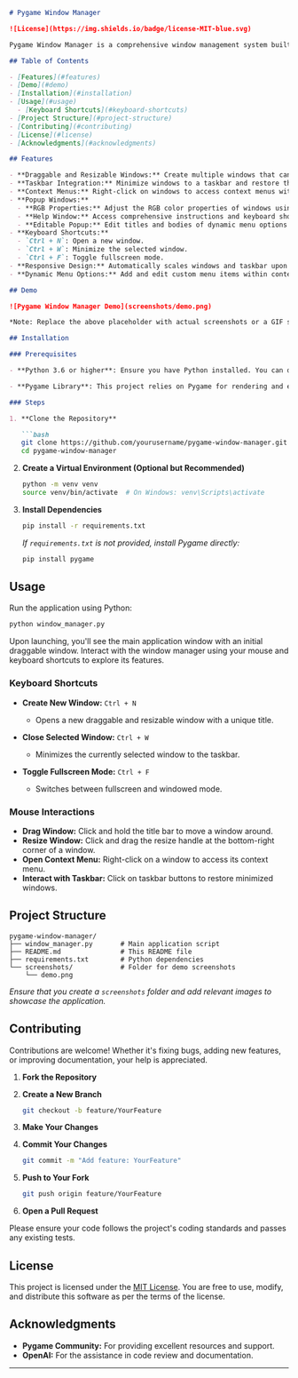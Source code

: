 ```markdown
# Pygame Window Manager

![License](https://img.shields.io/badge/license-MIT-blue.svg)

Pygame Window Manager is a comprehensive window management system built using Pygame. It emulates desktop environment functionalities, allowing users to create, manage, and interact with multiple draggable and resizable windows within a Pygame application. The system includes a taskbar for minimized windows, context menus with both static and dynamic options, and various popup windows for enhanced user interactions.

## Table of Contents

- [Features](#features)
- [Demo](#demo)
- [Installation](#installation)
- [Usage](#usage)
  - [Keyboard Shortcuts](#keyboard-shortcuts)
- [Project Structure](#project-structure)
- [Contributing](#contributing)
- [License](#license)
- [Acknowledgments](#acknowledgments)

## Features

- **Draggable and Resizable Windows:** Create multiple windows that can be moved around and resized dynamically.
- **Taskbar Integration:** Minimize windows to a taskbar and restore them with a single click.
- **Context Menus:** Right-click on windows to access context menus with static options like "RGB" and "Help," as well as dynamically generated options.
- **Popup Windows:**
  - **RGB Properties:** Adjust the RGB color properties of windows using interactive sliders.
  - **Help Window:** Access comprehensive instructions and keyboard shortcuts.
  - **Editable Popup:** Edit titles and bodies of dynamic menu options with text wrapping and manual line breaks.
- **Keyboard Shortcuts:**
  - `Ctrl + N`: Open a new window.
  - `Ctrl + W`: Minimize the selected window.
  - `Ctrl + F`: Toggle fullscreen mode.
- **Responsive Design:** Automatically scales windows and taskbar upon resizing the main application window.
- **Dynamic Menu Options:** Add and edit custom menu items within context menus, complete with pagination for extensive lists.

## Demo

![Pygame Window Manager Demo](screenshots/demo.png)

*Note: Replace the above placeholder with actual screenshots or a GIF showcasing the application.*

## Installation

### Prerequisites

- **Python 3.6 or higher**: Ensure you have Python installed. You can download it from [Python's official website](https://www.python.org/downloads/).

- **Pygame Library**: This project relies on Pygame for rendering and event handling.

### Steps

1. **Clone the Repository**

   ```bash
   git clone https://github.com/yourusername/pygame-window-manager.git
   cd pygame-window-manager
   ```

2. **Create a Virtual Environment (Optional but Recommended)**

   ```bash
   python -m venv venv
   source venv/bin/activate  # On Windows: venv\Scripts\activate
   ```

3. **Install Dependencies**

   ```bash
   pip install -r requirements.txt
   ```

   *If `requirements.txt` is not provided, install Pygame directly:*

   ```bash
   pip install pygame
   ```

## Usage

Run the application using Python:

```bash
python window_manager.py
```

Upon launching, you'll see the main application window with an initial draggable window. Interact with the window manager using your mouse and keyboard shortcuts to explore its features.

### Keyboard Shortcuts

- **Create New Window:** `Ctrl + N`
  - Opens a new draggable and resizable window with a unique title.
  
- **Close Selected Window:** `Ctrl + W`
  - Minimizes the currently selected window to the taskbar.
  
- **Toggle Fullscreen Mode:** `Ctrl + F`
  - Switches between fullscreen and windowed mode.

### Mouse Interactions

- **Drag Window:** Click and hold the title bar to move a window around.
- **Resize Window:** Click and drag the resize handle at the bottom-right corner of a window.
- **Open Context Menu:** Right-click on a window to access its context menu.
- **Interact with Taskbar:** Click on taskbar buttons to restore minimized windows.

## Project Structure

```
pygame-window-manager/
├── window_manager.py       # Main application script
├── README.md               # This README file
├── requirements.txt        # Python dependencies
└── screenshots/            # Folder for demo screenshots
    └── demo.png
```

*Ensure that you create a `screenshots` folder and add relevant images to showcase the application.*

## Contributing

Contributions are welcome! Whether it's fixing bugs, adding new features, or improving documentation, your help is appreciated.

1. **Fork the Repository**

2. **Create a New Branch**

   ```bash
   git checkout -b feature/YourFeature
   ```

3. **Make Your Changes**

4. **Commit Your Changes**

   ```bash
   git commit -m "Add feature: YourFeature"
   ```

5. **Push to Your Fork**

   ```bash
   git push origin feature/YourFeature
   ```

6. **Open a Pull Request**

Please ensure your code follows the project's coding standards and passes any existing tests.

## License

This project is licensed under the [MIT License](LICENSE). You are free to use, modify, and distribute this software as per the terms of the license.

## Acknowledgments

- **Pygame Community:** For providing excellent resources and support.
- **OpenAI:** For the assistance in code review and documentation.

---
